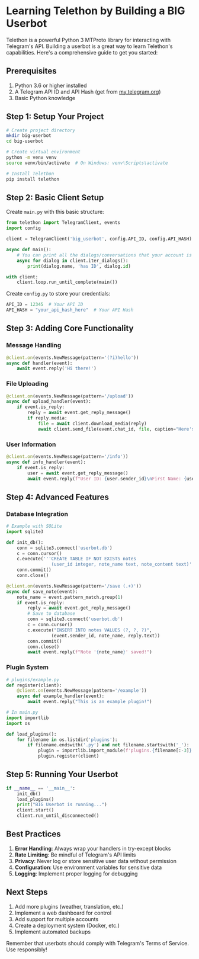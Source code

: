 # Learning Telethon by Building a BIG Userbot

Telethon is a powerful Python 3 MTProto library for interacting with Telegram's API. Building a userbot is a great way to learn Telethon's capabilities. Here's a comprehensive guide to get you started:

## Prerequisites

1. Python 3.6 or higher installed
2. A Telegram API ID and API Hash (get from [my.telegram.org](https://my.telegram.org))
3. Basic Python knowledge

## Step 1: Setup Your Project

```bash
# Create project directory
mkdir big-userbot
cd big-userbot

# Create virtual environment
python -m venv venv
source venv/bin/activate  # On Windows: venv\Scripts\activate

# Install Telethon
pip install telethon
```

## Step 2: Basic Client Setup

Create `main.py` with this basic structure:

```python
from telethon import TelegramClient, events
import config

client = TelegramClient('big_userbot', config.API_ID, config.API_HASH)

async def main():
    # You can print all the dialogs/conversations that your account is part of:
    async for dialog in client.iter_dialogs():
        print(dialog.name, 'has ID', dialog.id)

with client:
    client.loop.run_until_complete(main())
```

Create `config.py` to store your credentials:

```python
API_ID = 12345  # Your API ID
API_HASH = "your_api_hash_here"  # Your API Hash
```

## Step 3: Adding Core Functionality

### Message Handling

```python
@client.on(events.NewMessage(pattern='(?i)hello'))
async def handler(event):
    await event.reply('Hi there!')
```

### File Uploading

```python
@client.on(events.NewMessage(pattern='/upload'))
async def upload_handler(event):
    if event.is_reply:
        reply = await event.get_reply_message()
        if reply.media:
            file = await client.download_media(reply)
            await client.send_file(event.chat_id, file, caption="Here's your file!")
```

### User Information

```python
@client.on(events.NewMessage(pattern='/info'))
async def info_handler(event):
    if event.is_reply:
        user = await event.get_reply_message()
        await event.reply(f"User ID: {user.sender_id}\nFirst Name: {user.sender.first_name}")
```

## Step 4: Advanced Features

### Database Integration

```python
# Example with SQLite
import sqlite3

def init_db():
    conn = sqlite3.connect('userbot.db')
    c = conn.cursor()
    c.execute('''CREATE TABLE IF NOT EXISTS notes
                 (user_id integer, note_name text, note_content text)''')
    conn.commit()
    conn.close()

@client.on(events.NewMessage(pattern='/save (.+)'))
async def save_note(event):
    note_name = event.pattern_match.group(1)
    if event.is_reply:
        reply = await event.get_reply_message()
        # Save to database
        conn = sqlite3.connect('userbot.db')
        c = conn.cursor()
        c.execute("INSERT INTO notes VALUES (?, ?, ?)", 
                 (event.sender_id, note_name, reply.text))
        conn.commit()
        conn.close()
        await event.reply(f"Note '{note_name}' saved!")
```

### Plugin System

```python
# plugins/example.py
def register(client):
    @client.on(events.NewMessage(pattern='/example'))
    async def example_handler(event):
        await event.reply("This is an example plugin!")

# In main.py
import importlib
import os

def load_plugins():
    for filename in os.listdir('plugins'):
        if filename.endswith('.py') and not filename.startswith('_'):
            plugin = importlib.import_module(f'plugins.{filename[:-3]}')
            plugin.register(client)
```

## Step 5: Running Your Userbot

```python
if __name__ == '__main__':
    init_db()
    load_plugins()
    print("BIG Userbot is running...")
    client.start()
    client.run_until_disconnected()
```

## Best Practices

1. **Error Handling**: Always wrap your handlers in try-except blocks
2. **Rate Limiting**: Be mindful of Telegram's API limits
3. **Privacy**: Never log or store sensitive user data without permission
4. **Configuration**: Use environment variables for sensitive data
5. **Logging**: Implement proper logging for debugging

## Next Steps

1. Add more plugins (weather, translation, etc.)
2. Implement a web dashboard for control
3. Add support for multiple accounts
4. Create a deployment system (Docker, etc.)
5. Implement automated backups

Remember that userbots should comply with Telegram's Terms of Service. Use responsibly!
